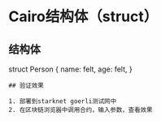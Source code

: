 # Cairo结构体（struct）

## 结构体

struct Person {
    name: felt,
    age: felt,
}
```
## 验证效果

1. 部署到starknet goerli测试网中
2. 在区块链浏览器中调用合约，输入参数，查看效果
